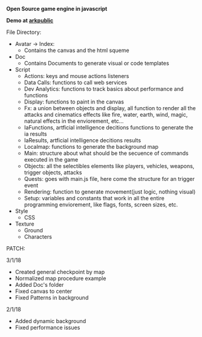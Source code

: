 **Open Source game engine in javascript**

**Demo at [arkpublic](http://www.arkpublic.com/Game)**

File Directory:
- Avatar -> Index:
 	- Contains the canvas and the html squeme
- Doc
 	- Contains Documents to generate visual or code templates
- Script
 	- Actions: keys and mouse actions listeners
 	- Data Calls: functions to call web services
 	- Dev Analytics: functions to track basics about performance and functions 
 	- Display: functions to paint in the canvas
 	- Fx: a union between objects and display, all function to render all the attacks and cinematics effects like fire, water, earth, wind, magic, natural effects in the enviorement, etc...
 	- IaFunctions, artficial intelligence decitions functions to generate the ia results
 	- IaResults, artficial intelligence decitions results
 	- Localmap: functions to generate the background map
 	- Main: structure about what should be the secuence of commands executed in the game
 	- Objects: all the selectibles elements like players, vehicles, weapons, trigger objects, attacks
 	- Quests: goes with main.js file, here come the structure for an trigger event
 	- Rendering: function to generate movement(just logic, nothing visual)
 	- Setup: variables and constants that work in all the entire programming enviorement, like flags, fonts, screen sizes, etc.
- Style
 	- CSS
- Texture
 	- Ground
 	- Characters
	
PATCH:

3/1/18
- Created general checkpoint by map
- Normalized map procedure example
- Added Doc's folder
- Fixed canvas to center
- Fixed Patterns in background
	
2/1/18
- Added dynamic background
- Fixed performance issues
